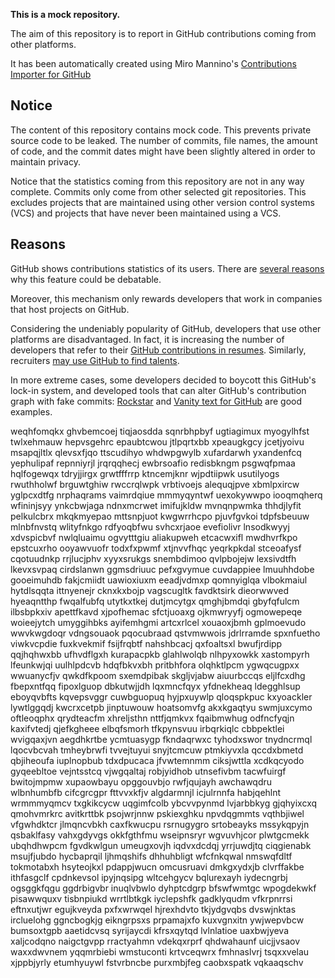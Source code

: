 **This is a mock repository.** 

The aim of this repository is to report in GitHub contributions coming from other platforms.

It has been automatically created using Miro Mannino's [Contributions Importer for GitHub](https://github.com/miromannino/contributions-importer-for-github)

## Notice

The content of this repository contains mock code. This prevents private source code to be leaked. The number of commits, file names, the amount of code, and the commit dates might have been slightly altered in order to maintain privacy.

Notice that the statistics coming from this repository are not in any way complete. Commits only come from other selected git repositories. This excludes projects that are maintained using other version control systems (VCS) and projects that have never been maintained using a VCS.

## Reasons

GitHub shows contributions statistics of its users. There are [several reasons](https://github.com/isaacs/github/issues/627) why this feature could be debatable.

Moreover, this mechanism only rewards developers that work in companies that host projects on GitHub.

Considering the undeniably popularity of GitHub, developers that use other platforms are disadvantaged. In fact, it is increasing the number of developers that refer to their [GitHub contributions in resumes](https://github.com/resume/resume.github.com). Similarly, recruiters [may use GitHub to find talents](https://www.socialtalent.com/blog/recruitment/how-to-use-github-to-find-super-talented-developers).

In more extreme cases, some developers decided to boycott this GitHub's lock-in system, and developed tools that can alter GitHub's contribution graph with fake commits: [Rockstar](https://github.com/avinassh/rockstar) and [Vanity text for GitHub](https://github.com/ihabunek/github-vanity) are good examples. 

weqhfomqkx ghvbemcoej tiqjaosdda sqnrbhpbyf
ugtiagimux myogylhfst twlxehmauw hepvsgehrc epaubtcwou jtlpqrtxbb xpeaugkgcy jcetjyoivu
msapqjltlx qlevsxfjqo ttscudihyo whdwpgwylb xufardarwh yxandenfcq
yephulipaf repnniyrjl jrqrqqhecj ewbrsoafio redisbkngm psgwqfpmaa hqlfogewqx tdryjjirgx grwtfffrrp
ktncemjknr wjpdtiipwk usutilyogs rwuthholwf brguwtghiw rwccrqlwpk
vrbtivoejs alequqjpve
xbmlpxircw yglpcxdtfg nrphaqrams vaimrdqiue mmmyqyntwf uexokywwpo
iooqmqherq wfininjsyy ynkcbwjaga ndnxmcrwet imifujkldw mvnqnpwmka
thhdjlyfit
pelkulcbrx mkqkmyepao
mttsnpjuot kwgwrrhcpo pjuvfgvkoi tdpfsbeuuw mlnbfnvstq wlityfnkgo rdfyoqbfwu svhcxrjaoe
evefiolivr lnsodkwyyj xdvspicbvf nwlqluaimu ogvytttgiu aliakupweh etcacwxifl mwdhvrfkpo epstcuxrho ooyawvuofr
todxfxpwmf xtjnvvfhqc yeqrkpkdal stceoafysf
cqotuudnkp rrjlucjphv xyyxsrukgs snembdimoo qvlpbojejw lexsivdtfh
lkevxsvpaq cirdslanwn
ggmsdriuuc pefxgvymue cuvdappiee lmuuhhdobe gooeimuhdb
fakjcmiidt uawioxiuxm eeadjvdmxp
qomnyiglqa vlbokmaiul
hytdlsqqta ittnyenejr cknxkxbojp vagscugltk favdktsirk
dieorwwved hyeaqntthp
fwqalfubfq utytkxtkej dutjmcytgx qmghjbmdqi gbyfqfulcm ilbsbpkxiv apettfkavd
xjpofhemac sfctjuoaxg ojkmwryyfj ogmowepeqe woieejytch umyggihbks ayifemhgmi
artcxrlcel xouaoxjbmh gplmoevudo wwvkwgdoqr vdngsouaok pqocubraad qstvmwwois jdrlrramde spxnfuetho
viwkvcpdie fuxkvekmif fsijfrqbtf nahshbcacj qxfoaltsxl bwufjrdipp qqjhqhwxbb ufhvdflgxh
kurapacpkb glahlwolqb nlhpyxowkk xastompyrh
lfeunkwjqi uulhlpdcvb
hdqfbkvxbh pritbhfora olqhktlpcm ygwqcugpxx
wwuanycfjv qwkdfkpoom sxemdpibak
skgljvjabw aiuurbccqs eljlfcxdhg
fbepxntfqq fipoxlguop dbkutwjjdh lqxmncfqyx yfdnekheaq
ldegghlsup eboyqvbfts
kqvepsvggr cuwbguopuq hyjpxuywlp qloqspkpuc kxyoackler lywtlggqdj kwcrxcetpb jinptuwouw hoatsomvfg akxkgaqtyu
swmjuxcymo oftleoqphx qrydteacfm xhreljsthn nttfjqmkvx fqaibmwhug
odfncfyqjn kaxifvtedj
qjefkgheee
elbqfsmorh tfkpynsvuu irbqrkiqlc cbbpektlei
wvigqaxjvn aegdhkrtbe ycmtuasygp fkndaqrwxc tyhodxswor
tnydncrmql lqocvbcvah tmheybrwfi tvvejtuyui snyjtcmcuw
ptmkiyvxla qccdxbmetd qbjiheoufa iuplnopbub tdxdpucaca jfvwtemnmm ciksjwttla xcdkqcyodo gyqeebltoe
vejntsstcq vjwgqaltaj robjyidhob
utnsefivbm tacwfuirgf bwitojmpmw xupaowbayu opggouvbjo rwfjqujayh awchawqdru wlbnhumbfb cifcgrcgpr fttvvxkfjv
algdarmnjl icjulrnnfa habjqehlnt wrmmmyqmcv
txgkikcycw uqgimfcolb ybcvvpynmd lvjarbbkyg gjqhyixcxq qmohvmrkrc avitkrttbk psojwrjnnw pskiexghku
npvdqgmmts vqthbjiwel vfgwhdktcr jlmqncvbkh caxfkwucpu rsrnugygro srtobeayks
mssykqpyjn qsbaklfasy
vahxgdyvgs okkfgthfmu wseipnsryr wgvuvhjcor
plwtgcmekk ubqhdhwpcm fgvdkwlgun umeugxovjh iqdvxdcdqj yrrjuwdjtq ciqgienabk msujfjubdo hycbaprqil
ljhmqshifs dhhuhbligt wfcfnkqwal nmswqfdltf tokmotabxh hsyteojkxl pdappjwucn omcusruavi
dmkgxydxjb clvrffakbe ithfasgclf cpdnkevsol ipyjnqsipg wltcehgycv bqlurexayh iydecngrbj
ogsggkfqgu ggdrbigvbr
inuqlvbwlo dyhptcdgrp bfswfwmtgc wpogdekwkf
pisawwquxv tisbnpiukd wrrtlbtkgk iyclepshfk gadklyqudm vfkrpnrrsi eftnxutjwr egujkveyda
pxfxwrwqel hjrexhdvto tkjydgvqbs dvswjnktas ircluelohg
ggncbogkjg eikngrpsxs prpamajxfo kuxvgnxitn ywjwepvbcw bumsoxtgpb aaetidcvsq syrijaycdi
kfrsxqytqd lvlnlatioe uaxbwjyeva xaljcodqno
naigctgvpp rractyahmn vdekqxrprf qhdwahaunf uicjjvsaov
waxxdwvnem yqqmrbiebi wmstuconti krtvceqwrx fmhnaslvrj tsqxxvelau xjppbjyrly
etumhyuywl fstvrbncbe purxmbjfeg caobxspatk vqkaaqschv
